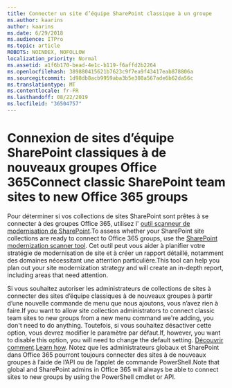 ```yaml
---
title: Connecter un site d’équipe SharePoint classique à un groupe
ms.author: kaarins
author: kaarins
ms.date: 6/29/2018
ms.audience: ITPro
ms.topic: article
ROBOTS: NOINDEX, NOFOLLOW
localization_priority: Normal
ms.assetid: a1f6b170-bead-4e1c-b119-f6affd2b2264
ms.openlocfilehash: 389880415621b7623c9f7ea9f43417eab878806a
ms.sourcegitcommit: 1d98db8acb9959aba3b5e308a567ade6b62da56c
ms.translationtype: MT
ms.contentlocale: fr-FR
ms.lasthandoff: 08/22/2019
ms.locfileid: "36504757"
---
```

# <a name="connect-classic-sharepoint-team-sites-to-new-office-365-groups"></a><span data-ttu-id="856c2-102">Connexion de sites d’équipe SharePoint classiques à de nouveaux groupes Office 365</span><span class="sxs-lookup"><span data-stu-id="856c2-102">Connect classic SharePoint team sites to new Office 365 groups</span></span>

<span data-ttu-id="856c2-103">Pour déterminer si vos collections de sites SharePoint sont prêtes à se connecter à des groupes Office 365, utilisez l' [outil scanneur de modernisation de SharePoint](https://go.microsoft.com/fwlink/?linkid=873066).</span><span class="sxs-lookup"><span data-stu-id="856c2-103">To assess whether your SharePoint site collections are ready to connect to Office 365 groups, use the [SharePoint modernization scanner tool](https://go.microsoft.com/fwlink/?linkid=873066).</span></span> <span data-ttu-id="856c2-104">Cet outil peut vous aider à planifier votre stratégie de modernisation de site et à créer un rapport détaillé, notamment des domaines nécessitant une attention particulière.</span><span class="sxs-lookup"><span data-stu-id="856c2-104">This tool can help you plan out your site modernization strategy and will create an in-depth report, including areas that need attention.</span></span>
  
<span data-ttu-id="856c2-105">Si vous souhaitez autoriser les administrateurs de collections de sites à connecter des sites d’équipe classiques à de nouveaux groupes à partir d’une nouvelle commande de menu que nous ajoutons, vous n’avez rien à faire.</span><span class="sxs-lookup"><span data-stu-id="856c2-105">If you want to allow site collection administrators to connect classic team sites to new groups from a new menu command we're adding, you don't need to do anything.</span></span> <span data-ttu-id="856c2-106">Toutefois, si vous souhaitez désactiver cette option, vous devrez modifier le paramètre par défaut.</span><span class="sxs-lookup"><span data-stu-id="856c2-106">If, however, you want to disable this option, you will need to change the default setting.</span></span> <span data-ttu-id="856c2-107">[Découvrir comment](https://go.microsoft.com/fwlink/?linkid=2004316).</span><span class="sxs-lookup"><span data-stu-id="856c2-107">[Learn how](https://go.microsoft.com/fwlink/?linkid=2004316).</span></span> <span data-ttu-id="856c2-108">Notez que les administrateurs globaux et SharePoint dans Office 365 pourront toujours connecter des sites à de nouveaux groupes à l’aide de l’API ou de l’applet de commande PowerShell.</span><span class="sxs-lookup"><span data-stu-id="856c2-108">Note that global and SharePoint admins in Office 365 will always be able to connect sites to new groups by using the PowerShell cmdlet or API.</span></span>
  

